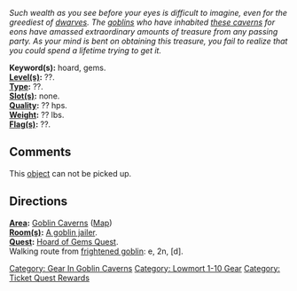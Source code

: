 *Such wealth as you see before your eyes is difficult to imagine, even
for the greediest of [dwarves](Dwarves "wikilink"). The
[goblins](Goblins "wikilink") who have inhabited [these
caverns](:Category:_Goblin_Caverns "wikilink") for eons have amassed
extraordinary amounts of treasure from any passing party. As your mind
is bent on obtaining this treasure, you fail to realize that you could
spend a lifetime trying to get it.*

**Keyword(s):** hoard, gems.  
**[Level(s)](Object_Level "wikilink"):** ??.  
**[Type](:Category:_Object_Types "wikilink"):** ??.  
**[Slot(s)](Object_Slots "wikilink"):** none.  
**[Quality](Object_Quality "wikilink"):** ?? hps.  
**[Weight](Object_Weight "wikilink"):** ?? lbs.  
**[Flag(s)](:Category:_Object_Flags "wikilink"):** ??.  

## Comments

This [object](:Category:_Objects "wikilink") can not be picked up.

## Directions

**[Area](:Category:_Areas "wikilink"):** [Goblin
Caverns](:Category:_Goblin_Caverns "wikilink")
([Map](Goblin_Caverns_Map "wikilink"))  
**[Room(s)](:Category:_Rooms "wikilink"):** [A goblin
jailer](Goblin_Jailer "wikilink").  
**[Quest](:Category:_Ticket_Quests "wikilink"):** [Hoard of Gems
Quest](Hoard_Of_Gems_Quest "wikilink").  
Walking route from [frightened goblin](Frightened_Goblin "wikilink"): e,
2n, \[d\].  

[Category: Gear In Goblin
Caverns](Category:_Gear_In_Goblin_Caverns "wikilink") [Category: Lowmort
1-10 Gear](Category:_Lowmort_1-10_Gear "wikilink") [Category: Ticket
Quest Rewards](Category:_Ticket_Quest_Rewards "wikilink")

